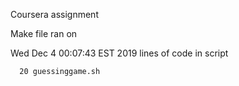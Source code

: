 Coursera assignment

Make file ran on

Wed Dec  4 00:07:43 EST 2019
lines of code in script

      20 guessinggame.sh
